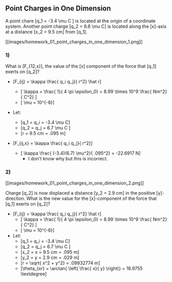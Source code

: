
## Point Charges in One Dimension

A point chare \[q_1 = -3.4 \mu C \] is located at the origin of a coordinate system.
Another point charge \[q_2 = 6.6 \mu C\] is located along the \[x\]-axis at a distance
\[x_2 = 9.5 cm\] from \[q_1\].

[[images/homework_01_point_charges_in_one_dimension_1.png]]

### 1)

What is \[F_{12,x}\], the value of the \[x\] component of the force that \[q_1\] exerts on \[q_2\]?

* \[F_{ij} = \kappa \frac{ q_i q_j}{ r^2} \hat r\]
  * \[ \kappa = \frac{ 1}{ 4 \pi \epsilon_0} = 8.99 \times 10^9 \frac{ Nm^2}{ C^2} \]
  * \[ \mu = 10^{-6}\]
* Let:
  * \[q_1 = q_i = -3.4 \mu C\]
  * \[q_2 = q_j = 6.7 \mu C \]
  * \[r = 9.5 cm = .095 m\]


* \[F_{ij,x} = \kappa \frac{ q_i q_j}{ r^2}\]
  * \[ \kappa \frac{ (-3.4)(6.7) \mu^2}{ .095^2} = -22.6917 N\]
     * I don't know why but this is incorrect.

### 2)

[[images/homework_01_point_charges_in_one_dimension_2.png]]

Charge \[q_2\] is now displaced a distance \[y_2 = 2.9 cm\] in the positive \[y\]-direction. What is 
the new value for the \[x\]-component of the force that \[q_1\] exerts on \[q_2\]?

* \[F_{ij} = \kappa \frac{ q_i q_j}{ r^2} \hat r\]
  * \[ \kappa = \frac{ 1}{ 4 \pi \epsilon_0} = 8.99 \times 10^9 \frac{ Nm^2}{ C^2} \]
  * \[ \mu = 10^{-6}\]
* Let:
  * \[q_1 = q_i = -3.4 \mu C\]
  * \[q_2 = q_j = 6.7 \mu C \]
  * \[x_2 = x = 9.5 cm = .095 m\]
  * \[y_2 = y = 2.9 cm = .029 m\]
  * \[r = \sqrt{ x^2 + y^2} = .09932774 m\]
  * \[\theta_{xr} = \arctan{ \left( \frac{ x}{ y} \right)} = 16.9755 \textdegree\]
